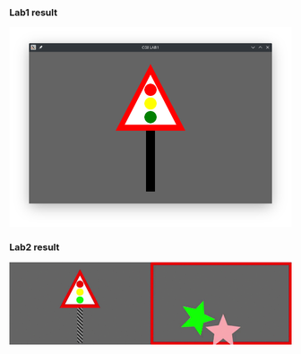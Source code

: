 ### Lab1 result
![lab1 result image](lab1/screenshot.png)
### Lab2 result
![lab2 result gif](lab2/result.gif)
